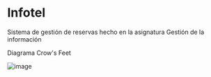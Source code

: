 # Infotel
Sistema de gestión de reservas hecho en la asignatura Gestión de la información

Diagrama Crow's Feet

![image](https://user-images.githubusercontent.com/58994866/172066550-7aea0fc0-adbf-4b2c-8e58-8985d24f6084.png)
